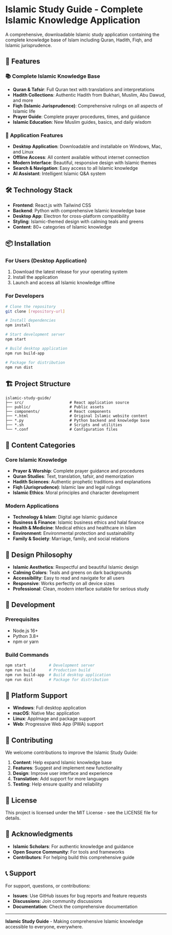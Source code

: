# Islamic Study Guide - Complete Islamic Knowledge Application

A comprehensive, downloadable Islamic study application containing the complete knowledge base of Islam including Quran, Hadith, Fiqh, and Islamic jurisprudence.

## 🌟 Features

### 📚 **Complete Islamic Knowledge Base**
- **Quran & Tafsir**: Full Quran text with translations and interpretations
- **Hadith Collections**: Authentic Hadith from Bukhari, Muslim, Abu Dawud, and more
- **Fiqh (Islamic Jurisprudence)**: Comprehensive rulings on all aspects of Islamic life
- **Prayer Guide**: Complete prayer procedures, times, and guidance
- **Islamic Education**: New Muslim guides, basics, and daily wisdom

### 🚀 **Application Features**
- **Desktop Application**: Downloadable and installable on Windows, Mac, and Linux
- **Offline Access**: All content available without internet connection
- **Modern Interface**: Beautiful, responsive design with Islamic themes
- **Search & Navigation**: Easy access to all Islamic knowledge
- **AI Assistant**: Intelligent Islamic Q&A system

## 🛠️ Technology Stack

- **Frontend**: React.js with Tailwind CSS
- **Backend**: Python with comprehensive Islamic knowledge base
- **Desktop App**: Electron for cross-platform compatibility
- **Styling**: Islamic-themed design with calming teals and greens
- **Content**: 80+ categories of Islamic knowledge

## 📦 Installation

### For Users (Desktop Application)
1. Download the latest release for your operating system
2. Install the application
3. Launch and access all Islamic knowledge offline

### For Developers
```bash
# Clone the repository
git clone [repository-url]

# Install dependencies
npm install

# Start development server
npm start

# Build desktop application
npm run build-app

# Package for distribution
npm run dist
```

## 🏗️ Project Structure

```
islamic-study-guide/
├── src/                    # React application source
├── public/                 # Public assets
├── components/             # React components
├── *.html                  # Original Islamic website content
├── *.py                    # Python backend and knowledge base
├── *.sh                    # Scripts and utilities
└── *.conf                  # Configuration files
```

## 📖 Content Categories

### Core Islamic Knowledge
- **Prayer & Worship**: Complete prayer guidance and procedures
- **Quran Studies**: Text, translation, tafsir, and memorization
- **Hadith Sciences**: Authentic prophetic traditions and explanations
- **Fiqh (Jurisprudence)**: Islamic law and legal rulings
- **Islamic Ethics**: Moral principles and character development

### Modern Applications
- **Technology & Islam**: Digital age Islamic guidance
- **Business & Finance**: Islamic business ethics and halal finance
- **Health & Medicine**: Medical ethics and healthcare in Islam
- **Environment**: Environmental protection and sustainability
- **Family & Society**: Marriage, family, and social relations

## 🎨 Design Philosophy

- **Islamic Aesthetics**: Respectful and beautiful Islamic design
- **Calming Colors**: Teals and greens on dark backgrounds
- **Accessibility**: Easy to read and navigate for all users
- **Responsive**: Works perfectly on all device sizes
- **Professional**: Clean, modern interface suitable for serious study

## 🔧 Development

### Prerequisites
- Node.js 16+
- Python 3.8+
- npm or yarn

### Build Commands
```bash
npm start          # Development server
npm run build      # Production build
npm run build-app  # Build desktop application
npm run dist       # Package for distribution
```

## 📱 Platform Support

- **Windows**: Full desktop application
- **macOS**: Native Mac application
- **Linux**: AppImage and package support
- **Web**: Progressive Web App (PWA) support

## 🤝 Contributing

We welcome contributions to improve the Islamic Study Guide:

1. **Content**: Help expand Islamic knowledge base
2. **Features**: Suggest and implement new functionality
3. **Design**: Improve user interface and experience
4. **Translation**: Add support for more languages
5. **Testing**: Help ensure quality and reliability

## 📄 License

This project is licensed under the MIT License - see the LICENSE file for details.

## 🙏 Acknowledgments

- **Islamic Scholars**: For authentic knowledge and guidance
- **Open Source Community**: For tools and frameworks
- **Contributors**: For helping build this comprehensive guide

## 📞 Support

For support, questions, or contributions:
- **Issues**: Use GitHub issues for bug reports and feature requests
- **Discussions**: Join community discussions
- **Documentation**: Check the comprehensive documentation

---

**Islamic Study Guide** - Making comprehensive Islamic knowledge accessible to everyone, everywhere.

